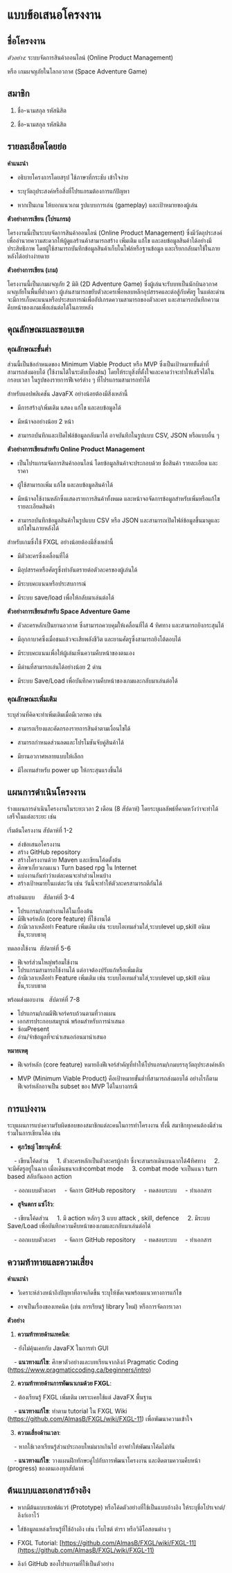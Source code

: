# แบบข้อเสนอโครงงาน

  

## ชื่อโครงงาน

  

_ตัวอย่าง:_ ระบบจัดการสินค้าออนไลน์ (Online Product Management)  

หรือ เกมผจญภัยในโลกอวกาศ (Space Adventure Game)

## สมาชิก

  

1. ชื่อ-นามสกุล รหัสนิสิต

2. ชื่อ-นามสกุล รหัสนิสิต

  

## รายละเอียดโดยย่อ

  

**คำแนะนำ**

  

- อธิบายโครงการโดยสรุป ใช้ภาษาที่กระชับ เข้าใจง่าย

- ระบุวัตถุประสงค์หรือสิ่งที่โปรแกรมต้องการแก้ปัญหา

- หากเป็นเกม ให้บอกแนวเกม รูปแบบการเล่น (gameplay) และเป้าหมายของผู้เล่น

  

**ตัวอย่างการเขียน (โปรแกรม)**

  

โครงงานนี้เป็นระบบจัดการสินค้าออนไลน์ (Online Product Management) ซึ่งมีวัตถุประสงค์เพื่ออำนวยความสะดวกให้ผู้ดูแลร้านค้าสามารถสร้าง เพิ่มเติม แก้ไข และลบข้อมูลสินค้าได้อย่างมีประสิทธิภาพ โดยผู้ใช้สามารถบันทึกข้อมูลสินค้าเก็บในไฟล์หรือฐานข้อมูล และเรียกกลับมาใช้ในภายหลังได้อย่างง่ายดาย

  

**ตัวอย่างการเขียน (เกม)**

  

โครงงานนี้เป็นเกมผจญภัย 2 มิติ (2D Adventure Game) ซึ่งผู้เล่นจะรับบทเป็นนักบินอวกาศผจญภัยในพื้นที่ต่างดาว ผู้เล่นสามารถขยับตัวละครเพื่อหลบหลีกอุปสรรคและต่อสู้กับศัตรู ในแต่ละด่านจะมีการเก็บคะแนนหรือประสบการณ์เพื่ออัปเกรดความสามารถของตัวละคร และสามารถบันทึกความคืบหน้าของเกมเพื่อเล่นต่อได้ในภายหลัง

  

## คุณลักษณะและขอบเขต

  

### คุณลักษณะขั้นต่ำ

  

ส่วนนี้เป็นข้อกำหนดของ Minimum Viable Product หรือ MVP ซึ่งเป็นเป้าหมายขั้นต่ำที่สามารถส่งมอบได้ (ใช้งานได้ในระดับเบื้องต้น) โดยให้ระบุสิ่งที่ตั้งใจและคาดว่าจะทำให้เสร็จได้ในกรอบเวลา ในรูปของรายการฟีเจอร์ต่าง ๆ ที่โปรแกรมสามารถทำได้

  

สำหรับแอปพลิเคชัน JavaFX อย่างน้อยต้องมีสิ่งเหล่านี้

  

- มีการสร้าง/เพิ่มเติม แสดง แก้ไข และลบข้อมูลได้

- มีหน้าจออย่างน้อย 2 หน้า

- สามารถบันทึกและเปิดไฟล์ข้อมูลกลับมาได้ อาจบันทึกในรูปแบบ CSV, JSON หรือแบบอื่น ๆ

  

**ตัวอย่างการเขียนสำหรับ Online Product Management**

  

- เป็นโปรแกรมจัดการสินค้าออนไลน์ โดยข้อมูลสินค้าจะประกอบด้วย ชื่อสินค้า รายละเอียด และราคา

- ผู้ใช้สามารถเพิ่ม แก้ไข และลบข้อมูลสินค้าได้

- มีหน้าจอใช้งานหลักซึ่งแสดงรายการสินค้าทั้งหมด และหน้าจอจัดการข้อมูลสำหรับเพิ่มหรือแก้ไขรายละเอียดสินค้า

- สามารถบันทึกข้อมูลสินค้าในรูปแบบ CSV หรือ JSON และสามารถเปิดไฟล์ข้อมูลขึ้นมาดูและแก้ไขในภายหลังได้

  

สำหรับเกมซึ่งใช้ FXGL อย่างน้อยต้องมีสิ่งเหล่านี้

  

- มีตัวละครซึ่งเคลื่อนที่ได้

- มีอุปสรรคหรือศัตรูซึ่งทำอันตรายต่อตัวละครของผู้เล่นได้

- มีระบบคะแนนหรือประสบการณ์

- มีระบบ save/load เพื่อให้กลับมาเล่นต่อได้

  

**ตัวอย่างการเขียนสำหรับ Space Adventure Game**

  

- ตัวละครหลักเป็นยานอวกาศ ซึ่งสามารถควบคุมให้เคลื่อนที่ได้ 4 ทิศทาง และสามารถยิงกระสุนได้

- มีอุกกาบาศซึ่งเมื่อชนแล้วจะเสียพลังชีวิต และยานศัตรูซึ่งสามารถยิงโต้ตอบได้

- มีระบบคะแนนเพื่อให้ผู้เล่นเห็นความคืบหน้าของตนเอง

- มีด่านที่สามารถเล่นได้อย่างน้อย 2 ด่าน

- มีระบบ Save/Load เพื่อบันทึกความคืบหน้าของเกมและกลับมาเล่นต่อได้

  

### คุณลักษณะเพิ่มเติม

  

ระบุส่วนที่คิดจะทำเพิ่มเติมเมื่อมีเวลาพอ เช่น

  

- สามารถเรียงและคัดกรองรายการสินค้าตามเงื่อนไขได้

- สามารถกำหนดส่วนลดและโปรโมชันจับคู่สินค้าได้

- มียานอวกาศหลายแบบให้เลือก

- มีไอเทมสำหรับ power up ให้กระสุนแรงขึ้นได้

  

## แผนการดำเนินโครงงาน

  

ร่างแผนการดำเนินโครงงานในระยะเวลา 2 เดือน (8 สัปดาห์) โดยระบุผลลัพธ์ที่คาดหวังว่าจะทำได้เสร็จในแต่ละระยะ เช่น

 
 เริ่มต้นโครงงาน สัปดาห์ที่ 1-2 
- ส่งข้อเสนอโครงงาน
- สร้าง GitHub repository
- สร้างโครงงานด้วย Maven และเขียนโค้ดตั้งต้น 
- ศึกษาเกี่ยวเกมเเนว Turn based rpg ใน Internet
- เเบ่งงานกันทำว่าเเต่ละคนจะทำส่วนไหนบ้าง
- สร้างเป้าหมายในเเต่ละวัน เช่น วันนี้จะทำให้ตัวละครสามารถตีกันได้

สร้างต้นแบบ     สัปดาห์ที่ 3-4 
- โปรแกรม/เกมทำงานได้ในเบื้องต้น
- มีฟีเจอร์หลัก (core feature) ที่ใช้งานได้     
- ถ้ามีเวลาเหลือทำ Feature เพิ่มเติม เช่น ระบบไอเทมส่วมใส่,ระบบlevel up,skill อนิเมชั่น,ระบบธาตุ

 ทดลองใช้งาน  สัปดาห์ที่ 5-6 
- ฟีเจอร์ส่วนใหญ่พร้อมใช้งาน
- โปรแกรมสามารถใช้งานได้ แต่อาจต้องปรับแก้หรือเพิ่มเติม
- ถ้ามีเวลาเหลือทำ Feature เพิ่มเติม เช่น ระบบไอเทมส่วมใส่,ระบบlevel up,skill อนิเมชั่น,ระบบธาต

 พร้อมส่งมอบงาน   สัปดาห์ที่ 7-8 
 - โปรแกรม/เกมมีฟีเจอร์ครบถ้วนตามที่วางแผน
 - เอกสารประกอบสมบูรณ์ พร้อมสำหรับการนำเสนอ  
 - ซ้อมPresent 
 - อ่าน/จำข้อมูลที่จะนำเสนอก่อนมานำเสนอ

**หมายเหตุ**

- ฟีเจอร์หลัก (core feature) หมายถึงฟีเจอร์สำคัญที่ทำให้โปรแกรม/เกมบรรลุวัตถุประสงค์หลัก

- MVP (Minimum Viable Product) คือเป้าหมายขั้นต่ำที่สามารถส่งมอบได้ อย่างไรก็ตาม ฟีเจอร์หลักอาจเป็น subset ของ MVP ได้ในบางกรณี

  

## การแบ่งงาน

  

ระบุแผนการแบ่งความรับผิดชอบของสมาชิกแต่ละคนในการทำโครงงาน ทั้งนี้ สมาชิกทุกคนต้องมีส่วนร่วมในการเขียนโค้ด เช่น

  

- **ศุภวิชญ์ ไชยานุศักดิ์**:

    - เขียนโค้ดส่วน 
       1. ตัวละครหลักเป็นตัวละครผู้กล้า ซึ่งจะสามรถเดินบนฉากได้4ทิศทาง
       2. จะมีศัตรูอยู่ในฉาก เมื่อเดินชนจะเข้าcombat mode
       3. combat mode จะเป็นแนว turn based สลับกันออก action

    - ออกเเบบตัวละคร
    - จัดการ GitHub repository
    - ทดสอบระบบ
    - ทำเอกสาร

- **สุจินตกร แซ่โง้ว**:

    - เขียนโค้ดส่วน
        1. มี action หลักๆ 3 แบบ attack , skill, defence
        2. มีระบบ Save/Load เพื่อบันทึกความคืบหน้าของเกมและกลับมาเล่นต่อได้

    - ออกเเบบตัวละคร
    - จัดการ GitHub repository
    - ทดสอบระบบ
    - ทำเอกสาร

  

## ความท้าทายและความเสี่ยง

  

**คำแนะนำ**

  

- วิเคราะห์ล่วงหน้าถึงปัญหาที่อาจเกิดขึ้น ระบุให้ชัดเจนพร้อมแนวทางการแก้ไข

- อาจเป็นเรื่องของเทคนิค (เช่น การเรียนรู้ library ใหม่) หรือการจัดการเวลา

  

**ตัวอย่าง**

  

1. **ความท้าทายด้านเทคนิค**:

    - ยังไม่คุ้นเคยกับ JavaFX ในการทำ GUI

    - **แนวทางแก้ไข**: ศึกษาตัวอย่างและบทเรียนจากลิงก์ Pragmatic Coding (https://www.pragmaticcoding.ca/beginners/intro)

2. **ความท้าทายด้านการพัฒนาเกมด้วย FXGL**:

    - ต้องเรียนรู้ FXGL เพิ่มเติม เพราะเคยใช้แต่ JavaFX พื้นฐาน

    - **แนวทางแก้ไข**: ทำตาม tutorial ใน FXGL Wiki (https://github.com/AlmasB/FXGL/wiki/FXGL-11) เพื่อพัฒนาความเข้าใจ

3. **ความเสี่ยงด้านเวลา**:

    - หากใช้เวลาเรียนรู้ส่วนประกอบใหม่มากเกินไป อาจทำให้พัฒนาโค้ดไม่ทัน

    - **แนวทางแก้ไข**: วางแผนฝึกทักษะคู่ไปกับการพัฒนาโครงงาน และติดตามความคืบหน้า (progress) ของตนเองทุกสัปดาห์


## ต้นแบบและเอกสารอ้างอิง

- หากมีต้นแบบซอฟต์แวร์ (Prototype) หรือโค้ดตัวอย่างที่ใช้เป็นแบบอ้างอิง ให้ระบุชื่อโปรเจกต์/ลิงก์เอาไว้

- ใส่ข้อมูลแหล่งเรียนรู้ที่ใช้อ้างอิง เช่น เว็บไซต์ ตำรา หรือวิดีโอสอนต่าง ๆ

- FXGL Tutorial: [https://github.com/AlmasB/FXGL/wiki/FXGL-11](https://github.com/AlmasB/FXGL/wiki/FXGL-11)

- ลิงก์ GitHub ของโปรแกรมที่ใช้เป็นตัวอย่าง